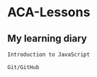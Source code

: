 # ACA-Lessons

## My learning diary

```bash
Introduction to JavaScript
```
```bash
Git/GitHub 
```
